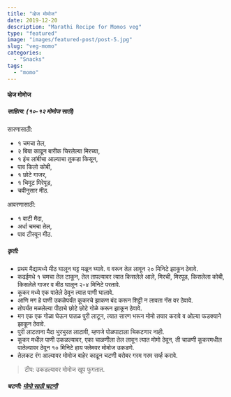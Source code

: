 ```yaml
---
title: "व्हेज मोमोज"
date: 2019-12-20
description: "Marathi Recipe for Momos veg"
type: "featured"
image: "images/featured-post/post-5.jpg"
slug: "veg-momo"
categories: 
  - "Snacks"
tags:
  - "momo"
---
```


#### व्हेज मोमोज 



##### साहित्य: (१०-१२ मोमोज साठी)  


सारणासाठी:
- १ चमचा तेल,
- २ बिया काढून बारीक चिरलेल्या मिरच्या,
- १ इंच लांबीचा आल्याचा तुकडा किसून,
- पाव किलो कोबी,
- १ छोटे गाजर,
- १ चिमूट मिरेपूड,
- चवीनुसार मीठ. 

आवरणासाठी:
- १ वाटी मैदा,
- अर्धा चमचा तेल,
- पाव टीस्पून मीठ. 

##### कृती:


- प्रथम मैद्यामध्ये मीठ घालून घट्ट मळून घ्यावे. व वरून तेल लावून २० मिनिटे झाकून ठेवावे. 
- कढईमधे १ चमचा तेल टाकून, तेल तापल्यावर त्यात किसलेले आले, मिरची, मिरपूड, किसलेला कोबी, किसलेले गाजर व मीठ घालून २-४ मिनिटे परतावे. 
- कूकर मध्ये एक पातेले ठेवून त्यात पाणी घालावे.
- आणि मग हे पाणी उकळेपर्यंत कूकरचे झाकण बंद करून शिट्टी न लावता गॅस वर ठेवावे. 
- तोपर्यंत मळलेल्या पीठाचे छोटे छोटे गोळे करून झाकून ठेवावे.
- मग एक एक गोळा घेऊन पातळ पुरी लाटून, त्यात सारण भरून मोमो तयार करावे व ओल्या फडक्याने झाकून ठेवावे.
- पुरी लाटताना मैदा भुरभुरत लाटावी, म्हणजे पोळपाटाला चिकटणार नाही.
- कूकर मधील पाणी उकळल्यावर, एका चाळणीला तेल लावून त्यात मोमो ठेवून, ती चाळणी कूकरमधील पातेल्यावर ठेवून १० मिनिटे हाय फ्लेमवर मोमोज उकडणे.
- तेलकट रंग आल्यावर मोमोज बाहेर काढून चटणी बरोबर गरम गरम सर्व्ह करावे.

> टीप: उकडल्यावर मोमोज खूप फुगतात.

##### चटणी: [मोमो साठी चटणी](/chutni-momo) 
